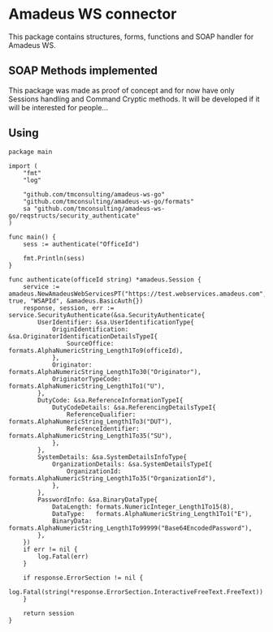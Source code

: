 # Amadeus WS connector

This package contains structures, forms, functions and SOAP handler for Amadeus WS.

## SOAP Methods implemented

This package was made as proof of concept and for now have only Sessions handling and Command Cryptic methods.
It will be developed if it will be interested for people...

## Using

```golang
package main

import (
	"fmt"
	"log"

	"github.com/tmconsulting/amadeus-ws-go"
	"github.com/tmconsulting/amadeus-ws-go/formats"
	sa "github.com/tmconsulting/amadeus-ws-go/reqstructs/security_authenticate"
)

func main() {
	sess := authenticate("OfficeId")

	fmt.Println(sess)
}

func authenticate(officeId string) *amadeus.Session {
	service := amadeus.NewAmadeusWebServicesPT("https://test.webservices.amadeus.com", true, "WSAPId", &amadeus.BasicAuth{})
	response, session, err := service.SecurityAuthenticate(&sa.SecurityAuthenticate{
		UserIdentifier: &sa.UserIdentificationType{
			OriginIdentification: &sa.OriginatorIdentificationDetailsTypeI{
				SourceOffice: formats.AlphaNumericString_Length1To9(officeId),
			},
			Originator:         formats.AlphaNumericString_Length1To30("Originator"),
			OriginatorTypeCode: formats.AlphaNumericString_Length1To1("U"),
		},
		DutyCode: &sa.ReferenceInformationTypeI{
			DutyCodeDetails: &sa.ReferencingDetailsTypeI{
				ReferenceQualifier:  formats.AlphaNumericString_Length1To3("DUT"),
				ReferenceIdentifier: formats.AlphaNumericString_Length1To35("SU"),
			},
		},
		SystemDetails: &sa.SystemDetailsInfoType{
			OrganizationDetails: &sa.SystemDetailsTypeI{
				OrganizationId: formats.AlphaNumericString_Length1To35("OrganizationId"),
			},
		},
		PasswordInfo: &sa.BinaryDataType{
			DataLength: formats.NumericInteger_Length1To15(8),
			DataType:   formats.AlphaNumericString_Length1To1("E"),
			BinaryData: formats.AlphaNumericString_Length1To99999("Base64EncodedPassword"),
		},
	})
	if err != nil {
		log.Fatal(err)
	}

	if response.ErrorSection != nil {
		log.Fatal(string(*response.ErrorSection.InteractiveFreeText.FreeText))
	}

	return session
}
 ```
